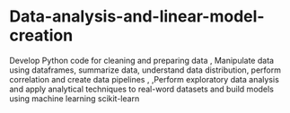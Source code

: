 # Data-analysis-and-linear-model-creation
Develop Python code for cleaning and preparing data , Manipulate data using dataframes, summarize data, understand data distribution, perform correlation and create data pipelines , ,Perform exploratory data analysis and apply analytical techniques to real-word datasets and build models using machine learning scikit-learn
